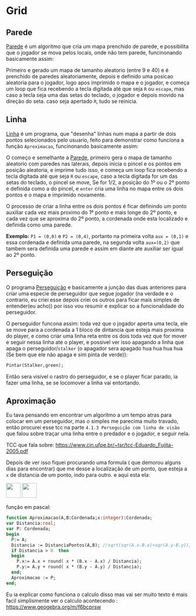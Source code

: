 # Grid
## Parede
  [Parede](/Parede.pas) é um algoritmo que cria um mapa prenchido de parede, e possibilita que o jogador se mova pelos locais, onde não tem parede, funcinonando basicamente assim:
  
  Primeiro e gerado um mapa de tamanho aleatorio (entre 9 e 40) e é prenchido de paredes aleatoriamente, depois e definido uma posicao aleatoria para o jogador, logo apos imprimido o mapa e o jogador, e começa um loop que fica recebendo a tecla digitada até que seja `R` ou `escape`, mas caso a tecla seja uma das setas do teclado, o jogador e depois movido na direção do seta. caso seja apertado `R`, tudo se reinicia.
## Linha 
[Linha](/Linha.pas) é um programa, que "desenha" linhas num mapa a partir de dois pontos selecionados pelo usuario, feito para demonstrar como funciona a função `Aproximacao`, funcinonando basicamente assim: 

O começo e semelhante a [Parede](/Parede.pas), primeiro gera o mapa de tamanho aleatorio com paredes nas laterais, depois inicia o pincel e os pontos em posição aleatoria, e imprime tudo isso, e começa um loop  fica recebendo a tecla digitada até que seja `R` ou `escape`, caso a tecla digitada for um das setas do teclado, o pincel se move,  Se for 1/2, a posição do 1º ou o 2º ponto e definida como a do pincel, e `enter` cria uma linha no mapa entre os dois pontos e o mapa e imprimido novamente.

O processo de criar a linha entre os dois pontos é ficar definindo um ponto auxiliar cada vez mais proximo do 1º ponto e mais longe do 2º ponto, e cada vez que se aproxima do 2º ponto, a cordenada onde esta localizado e definida como uma parede. 

**Exemplo:**  `P1 = (0,0)` e `P2 = (0,4)`, portanto na primeira volta `aux = (0,1)` e essa cordenada e definida uma parede, na segunda volta `aux=(0,2)` que tambem sera definida uma parede e assim em diante ate auxiliar ser igual ao 2º ponto.

 

## Perseguição
O programa [Perseguição](/Perseguição.pas) e basicamente a junção das duas anteriores para criar uma especie de perseguidor que segue jogador (na verdade e o contrario, eu criei esse depois criei os outros para ficar mais simples de entender(eu acho)) por isso vou resumir e explicar so a funcionalidade do perseguidor.

 O perseguidor funcona assim: toda vez que o jogador aperta uma tecla, ele se move para a cordenada a 1 bloco de dintancia que esteja mais proxima do player, e como criar uma linha reta entre os dois toda vez que for  mover e seguir nessa linha ate o player, e possivel ver isso apagando a linha que apaga o perseguidor/`stalker` (o apagador sera apagado hua hua hua hua (Se bem que ele não apaga e sim pinta de verde)):
 ```Pascal 
 Pintar(Stalker,green);
 ```
 Então sera visivel o rastro do perseguidor, e se o player ficar parado, ia fazer uma linha, se se locomover a linha vai entortando.
 
 ## Aproximação
 
  Eu tava pensando em encontrar um algoritmo a um tempo atras para colocar em um perseguidor, mas o simples me parecima muito travado, então procurei esse tcc na parte `4.1.3 Perseguição com linha de visão` que falou sobre traçar uma linha entre o predador e o jogador, e seguir nela.
  
 TCC que fala sobre: https://www.cin.ufpe.br/~tsr/tcc-Eduardo_Fujita-2005.pdf
  
  Depois de ver isso fiquei procurando uma formula ( que demorou alguns dias para encontrar) que  me desse a localização de um ponto, que esteja a `x` de distancia de um ponto, indo para outro. e aqui esta ela: 

<img src="https://render.githubusercontent.com/render/math?math=%5coverline%7bAB%7d%3d%5csqrt%7b(A_y-B_y)%5e2%2b(A_y-B_y)%5e2%7d" height="40">
<img src="https://render.githubusercontent.com/render/math?math=P%3d%5cleft(A_x%2b%5cfrac%7bx(B_x-A_x)%7d%7b%5coverline%7bAB%7d%7d%2cA_y%2b%5cfrac%7bx(B_y-A_y)%7d%7b%5coverline%7bAB%7d%7d%5cright)" height="40">

função em pascal:
```Pascal
function Aproximacao(A,B:Cordenada;x:integer):Cordenada;
var Distancia:real;
var P: Cordenada;
begin
  P:= A;
  Distancia := DistanciaPontos(A,B); //sqrt(sqr(A.x-B.x)+sqr(A.y-B.y));
  if Distancia > 0  then 
  begin 
    P.x:= A.x + round( x * (B.x - A.x) / Distancia);
    P.y:= A.y + round( x * (B.y - A.y) / Distancia);
  end;
  Aproximacao := P;
end;
```
Eu ia explicar como funciona o calculo disso mas vai ser muito texto é mais facil simplismente ver o calculo acontecendo : https://www.geogebra.org/m/f6bcprsw

